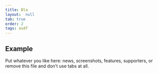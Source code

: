 ```yaml
---
title: Bla
layout:  null
tab: true
order: 2
tags: asdf
---
```


## Example

Put whatever you like here: news, screenshots, features, supporters, or remove this file and don't use tabs at all.
